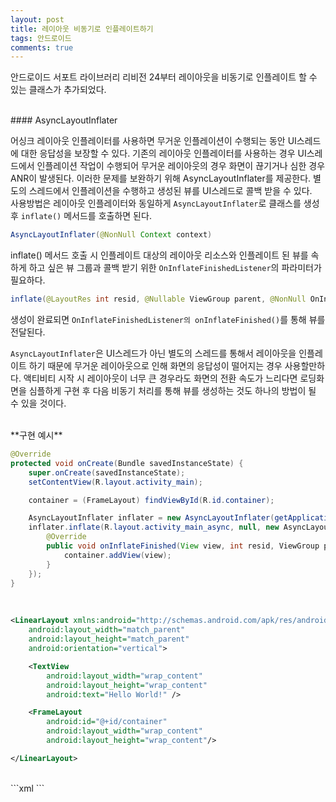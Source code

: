 ```yaml
---
layout: post
title: 레이아웃 비동기로 인플레이트하기
tags: 안드로이드
comments: true
---
```


안드로이드 서포트 라이브러리 리비전 24부터 레이아웃을 비동기로 인플레이트 할 수 있는 클래스가 추가되었다.  

<br>
#### AsyncLayoutInflater

어싱크 레이아웃 인플레이터를 사용하면 무거운 인플레이션이 수행되는 동안 UI스레드에 대한 응답성을 보장할 수 있다. 기존의 레이아웃 인플레이터를 사용하는 경우 UI스레드에서 인플레이션 작업이 수행되어 무거운 레이아웃의 경우 화면이 끊기거나 심한 경우 ANR이 발생된다. 이러한 문제를 보완하기 위해 AsyncLayoutInflater를 제공한다. 별도의 스레드에서 인플레이션을 수행하고 생성된 뷰를 UI스레드로 콜백 받을 수 있다.  
사용방법은 레이아웃 인플레이터와 동일하게 `AsyncLayoutInflater`로 클래스를 생성 후 `inflate()` 메서드를 호출하면 된다.  

```java
AsyncLayoutInflater(@NonNull Context context)
```

inflate() 메서드 호출 시 인플레이트 대상의 레이아웃 리소스와 인플레이트 된 뷰를 속하게 하고 싶은 뷰 그룹과 콜백 받기 위한 `OnInflateFinishedListener`의 파라미터가 필요하다.  

```java
inflate(@LayoutRes int resid, @Nullable ViewGroup parent, @NonNull OnInflateFinishedListener callback)
```

생성이 완료되면 `OnInflateFinishedListener의 onInflateFinished()`를 통해 뷰를 전달된다.  

`AsyncLayoutInflater`은 UI스레드가 아닌 별도의 스레드를 통해서 레이아웃을 인플레이트 하기 때문에 무거운 레이아웃으로 인해 화면의 응답성이 떨어지는 경우 사용할만하다. 액티비티 시작 시 레이아웃이 너무 큰 경우라도 화면의 전환 속도가 느리다면 로딩화면을 심플하게 구현 후 다음 비동기 처리를 통해 뷰를 생성하는 것도 하나의 방법이 될 수 있을 것이다.  


<br>
**구현 예시**

```java
@Override
protected void onCreate(Bundle savedInstanceState) {
    super.onCreate(savedInstanceState);
    setContentView(R.layout.activity_main);

    container = (FrameLayout) findViewById(R.id.container);

    AsyncLayoutInflater inflater = new AsyncLayoutInflater(getApplicationContext());
    inflater.inflate(R.layout.activity_main_async, null, new AsyncLayoutInflater.OnInflateFinishedListener() {
        @Override
        public void onInflateFinished(View view, int resid, ViewGroup parent) {
            container.addView(view);
        }
    });
}
```
<br>

```xml
<LinearLayout xmlns:android="http://schemas.android.com/apk/res/android"
    android:layout_width="match_parent"
    android:layout_height="match_parent"
    android:orientation="vertical">

    <TextView
        android:layout_width="wrap_content"
        android:layout_height="wrap_content"
        android:text="Hello World!" />

    <FrameLayout
        android:id="@+id/container"
        android:layout_width="wrap_content"
        android:layout_height="wrap_content"/>

</LinearLayout>
```
<br>
```xml
<TextView xmlns:android="http://schemas.android.com/apk/res/android"
    android:layout_width="wrap_content"
    android:layout_height="wrap_content"
    android:text="Async Layout!"/>
```
